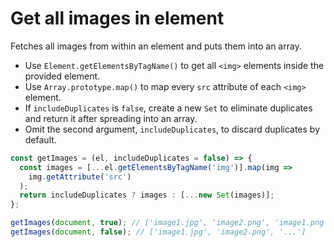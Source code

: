 # Get all images in element

Fetches all images from within an element and puts them into an array.

* Use `Element.getElementsByTagName()` to get all `<img>` elements inside the provided element.
* Use `Array.prototype.map()` to map every `src` attribute of each `<img>` element.
* If `includeDuplicates` is `false`, create a new `Set` to eliminate duplicates and return it after spreading into an array.
* Omit the second argument, `includeDuplicates`, to discard duplicates by default.

```js
const getImages = (el, includeDuplicates = false) => {
  const images = [...el.getElementsByTagName('img')].map(img =>
    img.getAttribute('src')
  );
  return includeDuplicates ? images : [...new Set(images)];
};
```

```js
getImages(document, true); // ['image1.jpg', 'image2.png', 'image1.png', '...']
getImages(document, false); // ['image1.jpg', 'image2.png', '...']
```
